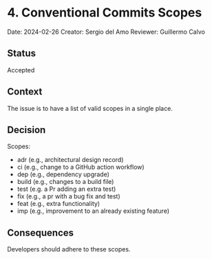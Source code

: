 # 4. Conventional Commits Scopes

Date: 2024-02-26
Creator: Sergio del Amo
Reviewer: Guillermo Calvo

## Status

Accepted

## Context

The issue is to have a list of valid scopes in a single place.

## Decision

Scopes: 

- adr (e.g., architectural design record)
- ci (e.g., change to a GitHub action workflow)
- dep (e.g., dependency upgrade)
- build (e.g., changes to a build file)
- test (e.g. a Pr adding an extra test)
- fix (e.g., a pr with a bug fix and test)
- feat (e.g., extra functionality)
- imp (e.g., improvement to an already existing feature)

## Consequences

Developers should adhere to these scopes. 